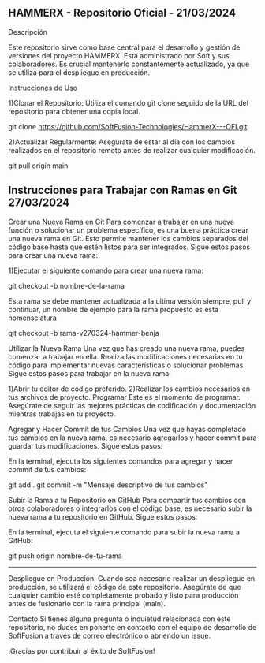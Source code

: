 HAMMERX - Repositorio Oficial - 21/03/2024
---------------------------------------------
Descripción

Este repositorio sirve como base central para el desarrollo y gestión de versiones del proyecto HAMMERX. Está administrado por Soft y sus colaboradores. Es crucial mantenerlo constantemente actualizado, ya que se utiliza para el despliegue en producción.

Instrucciones de Uso

1)Clonar el Repositorio: Utiliza el comando git clone seguido de la URL del repositorio para obtener una copia local.

git clone https://github.com/SoftFusion-Technologies/HammerX---OFI.git

2)Actualizar Regularmente: Asegúrate de estar al día con los cambios realizados en el repositorio remoto antes de realizar cualquier modificación.

git pull origin main

Instrucciones para Trabajar con Ramas en Git 27/03/2024
-------------------------------------------------------
Crear una Nueva Rama en Git
Para comenzar a trabajar en una nueva función o solucionar un problema específico, es una buena práctica crear una nueva rama en Git. Esto permite mantener los cambios separados del código base hasta que estén listos para ser integrados. Sigue estos pasos para crear una nueva rama:

1)Ejecutar el siguiente comando para crear una nueva rama:

git checkout -b nombre-de-la-rama

Esta rama se debe mantener actualizada a la ultima versión siempre, pull y continuar, un nombre de ejemplo para la rama propuesto es esta nomensclatura 

git checkout -b rama-v270324-hammer-benja

Utilizar la Nueva Rama
Una vez que has creado una nueva rama, puedes comenzar a trabajar en ella. Realiza las modificaciones necesarias en tu código para implementar nuevas características o solucionar problemas. Sigue estos pasos para trabajar en la nueva rama:

1)Abrir tu editor de código preferido.
2)Realizar los cambios necesarios en tus archivos de proyecto.
Programar
Este es el momento de programar. Asegúrate de seguir las mejores prácticas de codificación y documentación mientras trabajas en tu proyecto.

Agregar y Hacer Commit de tus Cambios
Una vez que hayas completado tus cambios en la nueva rama, es necesario agregarlos y hacer commit para guardar tus modificaciones. Sigue estos pasos:

En la terminal, ejecuta los siguientes comandos para agregar y hacer commit de tus cambios:

git add .
git commit -m "Mensaje descriptivo de tus cambios"


Subir la Rama a tu Repositorio en GitHub
Para compartir tus cambios con otros colaboradores o integrarlos con el código base, es necesario subir la nueva rama a tu repositorio en GitHub. Sigue estos pasos:

En la terminal, ejecuta el siguiente comando para subir la nueva rama a GitHub:

git push origin nombre-de-tu-rama


-------------------------------------------------------
Despliegue en Producción: Cuando sea necesario realizar un despliegue en producción, se utilizará el código de este repositorio. Asegúrate de que cualquier cambio esté completamente probado y listo para producción antes de fusionarlo con la rama principal (main).

Contacto
Si tienes alguna pregunta o inquietud relacionada con este repositorio, no dudes en ponerte en contacto con el equipo de desarrollo de SoftFusion a través de correo electrónico o abriendo un issue.

¡Gracias por contribuir al éxito de SoftFusion!

